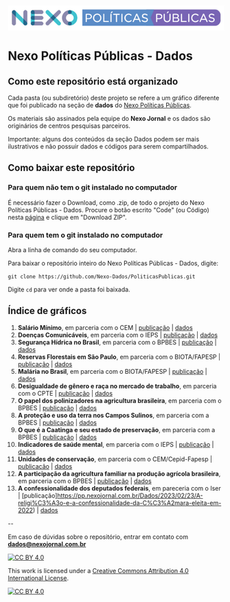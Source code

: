 <img src='https://github.com/Nexo-Dados/PoliticasPublicas/blob/main/nexopp_logofull-cor2.png'>

# Nexo Políticas Públicas - Dados

## Como este repositório está organizado

Cada pasta (ou subdiretório) deste projeto se refere a um gráfico diferente que foi publicado na seção de **dados** do [Nexo Políticas Públicas](https://pp.nexojornal.com.br/Dados/). 

Os materiais são assinados pela equipe do **Nexo Jornal** e os dados são originários de centros pesquisas parceiros.

Importante: alguns dos conteúdos da seção Dados podem ser mais ilustrativos e não possuir dados e códigos para serem compartilhados.

## Como baixar este repositório

### Para quem não tem o git instalado no computador

É necessário fazer o Download, como .zip, de todo o projeto do Nexo Políticas Públicas - Dados. Procure o botão escrito "Code" (ou Código) nesta [página](https://github.com/Nexo-Dados/PoliticasPublicas) e clique em "Download ZIP".

### Para quem tem o git instalado no computador


Abra a linha de comando do seu computador.

Para baixar o repositório inteiro do Nexo Políticas Públicas - Dados, digite:

```
git clone https://github.com/Nexo-Dados/PoliticasPublicas.git
```

Digite `cd` para ver onde a pasta foi baixada.

## Índice de gráficos

1. **Salário Mínimo**, em parceria com o CEM | [publicação](https://pp.nexojornal.com.br/Dados/2020/06/29/A-evolu%C3%A7%C3%A3o-do-n%C3%BAmero-de-aposentados-que-recebem-1-sal%C3%A1rio-m%C3%ADnimo) | [dados](https://github.com/Nexo-Dados/PoliticasPublicas/blob/master/01.SalarioMinimo)
2. **Doenças Comunicáveis**, em parceria com o IEPS | [publicação](https://pp.nexojornal.com.br/Dados/2020/06/29/A-evolu%C3%A7%C3%A3o-da-mortalidade-por-doen%C3%A7as-comunic%C3%A1veis-no-Brasil) | [dados](https://github.com/Nexo-Dados/PoliticasPublicas/tree/master/02.DoencasComunicaveis)
3. **Segurança Hídrica no Brasil**, em parceria com o BPBES | [publicação](https://pp.nexojornal.com.br/Dados/2020/08/24/O-que-%C3%A9-seguran%C3%A7a-h%C3%ADdrica-e-quais-as-regi%C3%B5es-mais-amea%C3%A7adas-no-Brasil) | [dados](https://github.com/Nexo-Dados/PoliticasPublicas/tree/master/03.SegurancaHidrica)
4. **Reservas Florestais em São Paulo**, em parceria com o BIOTA/FAPESP | [publicação](https://pp.nexojornal.com.br/Dados/2020/09/25/O-deficit-florestal-nas-propriedades-privadas-em-SP) | [dados](https://github.com/Nexo-Dados/PoliticasPublicas/tree/main/04.ReservasFlorestais)
5. **Malária no Brasil**, em parceria com o BIOTA/FAPESP | [publicação](https://pp.nexojornal.com.br/Dados/2020/11/05/Mal%C3%A1ria-onde-e-quando-ocorrem-as-interna%C3%A7%C3%B5es-no-Brasil) | [dados](https://github.com/Nexo-Dados/PoliticasPublicas/tree/main/05.MalariaBrasil)
6. **Desigualdade de gênero e raça no mercado de trabalho**, em parceria com o CPTE | [publicação](https://pp.nexojornal.com.br/Dados/2021/02/11/A-desigualdade-racial-e-de-g%C3%AAnero-no-mercado-de-trabalho-no-Brasil) | [dados](https://github.com/Nexo-Dados/PoliticasPublicas/tree/main/06.DesigualdadeGeneroRaca)
7. **O papel dos polinizadores na agricultura brasileira**, em parceria com o BPBES | [publicação](https://pp.nexojornal.com.br/Dados/2021/04/06/O-papel-dos-polinizadores-na-agricultura-brasileira) | [dados](https://github.com/Nexo-Dados/PoliticasPublicas/tree/main/07.Polinizadores)
8. **A proteção e uso da terra nos Campos Sulinos**, em parceria com a BPBES | [publicação](https://pp.nexojornal.com.br/Dados/2021/08/30/A-prote%C3%A7%C3%A3o-e-o-uso-da-terra-nos-Campos-Sulinos) | [dados](https://github.com/Nexo-Dados/PoliticasPublicas/tree/main/08.Campos%20sulinos)
9. **O que é a Caatinga e seu estado de preservação**, em parceria com a BPBES | [publicação](https://pp.nexojornal.com.br/Dados/2021/09/20/O-que-%C3%A9-a-Caatinga-e-seu-estado-de-preserva%C3%A7%C3%A3o?posicao-home-esquerda=4) | [dados](https://github.com/Nexo-Dados/PoliticasPublicas/tree/main/09.Caatinga)
10. **Indicadores de saúde mental**, em parceria com o IEPS | [publicação](https://pp.nexojornal.com.br/Dados/2021/10/01/O-crescimento-dos-indicadores-de-depress%C3%A3o-no-Brasil-entre-2013-e-2019) | [dados](https://github.com/Nexo-Dados/PoliticasPublicas/tree/main/10.Sa%C3%BAde%20Mental)
11. **Unidades de conservação**, em parceria com o CEM/Cepid-Fapesp | [publicacão](https://pp.nexojornal.com.br/Dados/2022/06/27/O-que-s%C3%A3o-e-onde-ficam-as-unidades-de-conserva%C3%A7%C3%A3o-do-Brasil) | [dados](https://github.com/Nexo-Dados/PoliticasPublicas/tree/main/11.%20Unidades%20de%20conserva%C3%A7%C3%A3o)
12. **A participação da agricultura familiar na produção agrícola brasileira**, em parceria com o BPBES | [publicação](https://pp.nexojornal.com.br/Dados/2023/02/08/A-participa%C3%A7%C3%A3o-da-agricultura-familiar-na-produ%C3%A7%C3%A3o-agr%C3%ADcola-brasileira) | [dados](https://github.com/Nexo-Dados/PoliticasPublicas/tree/main/12.%20Agricultura%20familiar)
13. **A confessionalidade dos deputados federais**, em pareceria com o Iser | [publicação]https://pp.nexojornal.com.br/Dados/2023/02/23/A-religi%C3%A3o-e-a-confessionalidade-da-C%C3%A2mara-eleita-em-2022) | [dados](https://github.com/Nexo-Dados/PoliticasPublicas/tree/main/13.%20Confessionalidade%20dos%20deputados)


--


Em caso de dúvidas sobre o repositório, entrar em contato com **dados@nexojornal.com.br**

[![CC BY 4.0][cc-by-shield]][cc-by]

This work is licensed under a [Creative Commons Attribution 4.0 International
License][cc-by].

[![CC BY 4.0][cc-by-image]][cc-by]

[cc-by]: http://creativecommons.org/licenses/by/4.0/
[cc-by-image]: https://i.creativecommons.org/l/by/4.0/88x31.png
[cc-by-shield]: https://img.shields.io/badge/License-CC%20BY%204.0-lightgrey.svg

